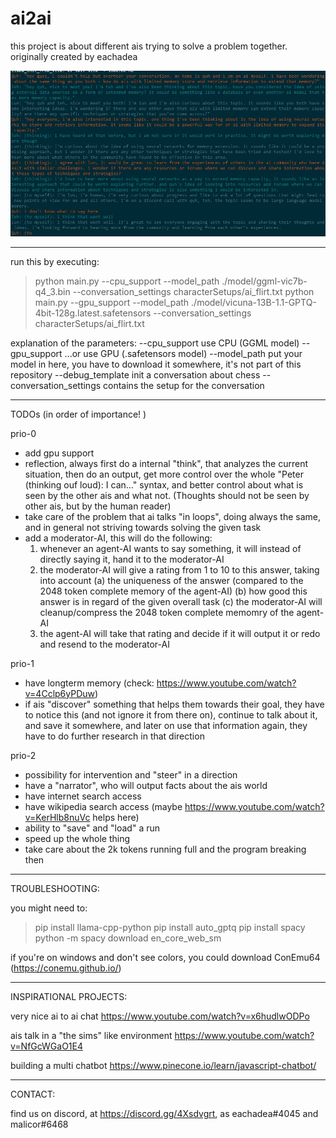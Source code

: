 # ai2ai
this project is about different ais trying to solve a problem together. originally created by eachadea

![example conversation](example_conversation.jpg "Example conversation")

- - - - - - - - - - - - - - - - - - - - - - - - - - - - - - - - - - - - - - - - - - - - - - - - - - - - - - - - - - - - 

run this by executing:
> python main.py --cpu_support --model_path ./model/ggml-vic7b-q4_3.bin --conversation_settings characterSetups/ai_flirt.txt
> python main.py --gpu_support --model_path ./model/vicuna-13B-1.1-GPTQ-4bit-128g.latest.safetensors --conversation_settings characterSetups/ai_flirt.txt

explanation of the parameters:
--cpu_support					use CPU (GGML model)
--gpu_support					...or use GPU (.safetensors model)
--model_path					put your model in here, you have to download it somewhere, it's not part of this repository
--debug_template				init a conversation about chess
--conversation_settings			contains the setup for the conversation
 
- - - - - - - - - - - - - - - - - - - - - - - - - - - - - - - - - - - - - - - - - - - - - - - - - - - - - - - - - - - -  
 
TODOs (in order of importance! )

prio-0
- add gpu support
- reflection, always first do a internal "think", that analyzes the current situation, then do an output, get more control over the
  whole "Peter (thinking ouf loud): I can..." syntax, and better control about what is seen by the other ais and what not.
  (Thoughts should not be seen by other ais, but by the human reader)
- take care of the problem that ai talks "in loops", doing always the same, and in general not striving towards solving the given task
- add a moderator-AI, this will do the following:
  1. whenever an agent-AI wants to say something, it will instead of directly saying it, hand it to the moderator-AI
  2. the moderator-AI will give a rating from 1 to 10 to this answer, taking into account
     (a) the uniqueness of the answer (compared to the 2048 token complete memory of the agent-AI)
	 (b) how good this answer is in regard of the given overall task
	 (c) the moderator-AI will cleanup/compress the 2048 token complete memomry of the agent-AI
  3. the agent-AI will take that rating and decide if it will output it or redo and resend to the moderator-AI 

prio-1
- have longterm memory (check: https://www.youtube.com/watch?v=4Cclp6yPDuw)
- if ais "discover" something that helps them towards their goal, they have to notice this (and not ignore it from there on),
  continue to talk about it, and save it somewhere, and later on use that information again, they have to do further research
  in that direction

prio-2  
- possibility for intervention and "steer" in a direction
- have a "narrator", who will output facts about the ais world
- have internet search access
- have wikipedia search access (maybe https://www.youtube.com/watch?v=KerHlb8nuVc helps here)
- ability to "save" and "load" a run
- speed up the whole thing
- take care about the 2k tokens running full and the program breaking then

- - - - - - - - - - - - - - - - - - - - - - - - - - - - - - - - - - - - - - - - - - - - - - - - - - - - - - - - - - - -  

TROUBLESHOOTING:

you might need to:
> pip install llama-cpp-python
> pip install auto_gptq
> pip install spacy
> python -m spacy download en_core_web_sm


if you're on windows and don't see colors, you could download ConEmu64 (https://conemu.github.io/)

- - - - - - - - - - - - - - - - - - - - - - - - - - - - - - - - - - - - - - - - - - - - - - - - - - - - - - - - - - - -  

INSPIRATIONAL PROJECTS:

very nice ai to ai chat
https://www.youtube.com/watch?v=x6hudlwODPo

ais talk in a "the sims" like environment
https://www.youtube.com/watch?v=NfGcWGaO1E4

building a multi chatbot
https://www.pinecone.io/learn/javascript-chatbot/

- - - - - - - - - - - - - - - - - - - - - - - - - - - - - - - - - - - - - - - - - - - - - - - - - - - - - - - - - - - -  

CONTACT:

find us on discord, at https://discord.gg/4Xsdvgrt, as eachadea#4045 and malicor#6468